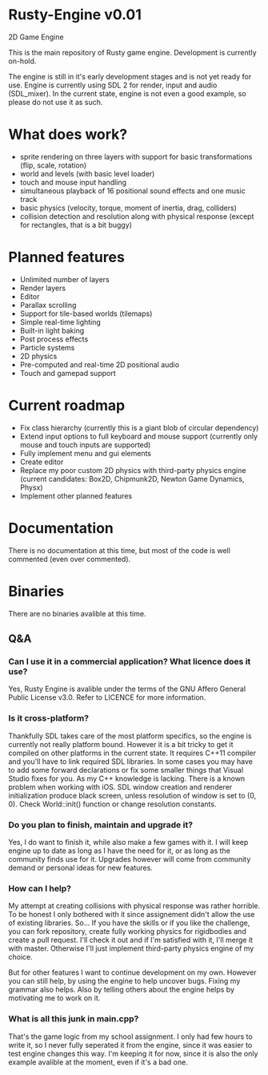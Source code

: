 # Rusty-Engine v0.01
2D Game Engine

This is the main repository of Rusty game engine. Development is currently on-hold.

The engine is still in it's early development stages and is not yet ready for use. Engine is currently using SDL 2 for render, input and audio (SDL_mixer).
In the current state, engine is not even a good example, so please do not use it as such.

# What does work?

- sprite rendering on three layers with support for basic transformations (flip, scale, rotation)
- world and levels (with basic level loader) 
- touch and mouse input handling
- simultaneous playback of 16 positional sound effects and one music track
- basic physics (velocity, torque, moment of inertia, drag, colliders)
- collision detection and resolution along with physical response (except for rectangles, that is a bit buggy)

# Planned features

- Unlimited number of layers
- Render layers
- Editor
- Parallax scrolling
- Support for tile-based worlds (tilemaps)
- Simple real-time lighting
- Built-in light baking
- Post process effects
- Particle systems
- 2D physics
- Pre-computed and real-time 2D positional audio
- Touch and gamepad support

# Current roadmap

- Fix class hierarchy (currently this is a giant blob of circular dependency)
- Extend input options to full keyboard and mouse support (currently only mouse and touch inputs are supported)
- Fully implement menu and gui elements
- Create editor
- Replace my poor custom 2D physics with third-party physics engine (current candidates: Box2D, Chipmunk2D, Newton Game Dynamics, Physx)
- Implement other planned features

# Documentation

There is no documentation at this time, but most of the code is well commented (even over commented).

# Binaries
There are no binaries avalible at this time.


## Q&A

### Can I use it in a commercial application? What licence does it use?

Yes, Rusty Engine is avalible under the terms of the GNU Affero General Public License v3.0. Refer to LICENCE for more information.

### Is it cross-platform?

Thankfully SDL takes care of the most platform specifics, so the engine is currently not really platform bound. However it is a bit tricky to get it compiled on other platforms in the current state. It requires C++11 compiler and you'll have to link required SDL libraries. In some cases you may have to add some forward declarations or fix some smaller things that Visual Studio fixes for you. As my C++ knowledge is lacking.
There is a known problem when working with iOS. SDL window creation and renderer initialization produce black screen, unless resolution of window is set to (0, 0). Check World::init() function or change resolution constants.

### Do you plan to finish, maintain and upgrade it?

Yes, I do want to finish it, while also make a few games with it. I will keep engine up to date as long as I have the need for it, or as long as the community finds use for it. Upgrades however will come from community demand or personal ideas for new features.

### How can I help?

My attempt at creating collisions with physical response was rather horrible. To be honest I only bothered with it since assignement didn't allow the use of existing libraries. So... If you have the skills or if you like the challenge, you can fork repository, create fully working physics for rigidbodies and create a pull request. I'll check it out and if I'm satisfied with it, I'll merge it with master. Otherwise I'll just implement third-party physics engine of my choice.

But for other features I want to continue development on my own. However you can still help, by using the engine to help uncover bugs. Fixing my grammar also helps. Also by telling others about the engine helps by motivating me to work on it.

### What is all this junk in main.cpp?

That's the game logic from my school assignment. I only had few hours to write it, so I never fully seperated it from the engine, since it was easier to test engine changes this way. I'm keeping it for now, since it is also the only example avalible at the moment, even if it's a bad one.
